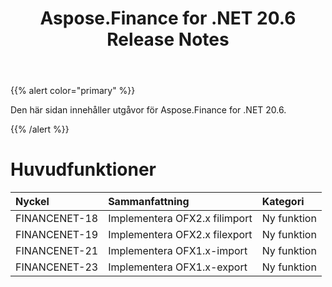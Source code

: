 ﻿---
title: Aspose.Finance for .NET 20.6 Release Notes
type: docs
weight: 90
url: /sv/net/aspose-finance-for-net-20-6-release-notes/
---
{{% alert color="primary" %}}

Den här sidan innehåller utgåvor för Aspose.Finance for .NET 20.6.

{{% /alert %}}

# Huvudfunktioner

|**Nyckel**|**Sammanfattning**|**Kategori**|
|:- |:- |:- |
|FINANCENET-18|Implementera OFX2.x filimport|Ny funktion|
|FINANCENET-19|Implementera OFX2.x filexport|Ny funktion|
|FINANCENET-21|Implementera OFX1.x-import|Ny funktion|
|FINANCENET-23|Implementera OFX1.x-export|Ny funktion|
